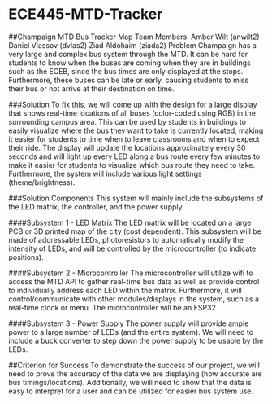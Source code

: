 # ECE445-MTD-Tracker

##Champaign MTD Bus Tracker Map
Team Members:
Amber Wilt (anwilt2)
Daniel Vlassov (dvlas2)
Ziad Aldohaim (ziada2)
Problem
Champaign has a very large and complex bus system through the MTD. It can be hard for students to know when the buses are coming when they are in buildings such as the ECEB, since the bus times are only displayed at the stops. Furthermore, these buses can be late or early, causing students to miss their bus or not arrive at their destination on time.

###Solution
To fix this, we will come up with the design for a large display that shows real-time locations of all buses (color-coded using RGB) in the surrounding campus area. This can be used by students in buildings to easily visualize where the bus they want to take is currently located, making it easier for students to time when to leave classrooms and when to expect their ride. The display will update the locations approximately every 30 seconds and will light up every LED along a bus route every few minutes to make it easier for students to visualize which bus route they need to take. Furthermore, the system will include various light settings (theme/brightness).

###Solution Components
This system will mainly include the subsystems of the LED matrix, the controller, and the power supply.

####Subsystem 1 - LED Matrix
The LED matrix will be located on a large PCB or 3D printed map of the city (cost dependent). This subsystem will be made of addressable LEDs, photoresistors to automatically modify the intensity of LEDs, and will be controlled by the microcontroller (to indicate positions).

####Subsystem 2 - Microcontroller
The microcontroller will utilize wifi to access the MTD API to gather real-time bus data as well as provide control to individually address each LED within the matrix. Furthermore, it will control/communicate with other modules/displays in the system, such as a real-time clock or menu. The microcontroller will be an ESP32

####Subsystem 3 - Power Supply
The power supply will provide ample power to a large number of LEDs (and the entire system). We will need to include a buck converter to step down the power supply to be usable by the LEDs.

##Criterion for Success
To demonstrate the success of our project, we will need to prove the accuracy of the data we are displaying (how accurate are bus timings/locations). Additionally, we will need to show that the data is easy to interpret for a user and can be utilized for easier bus system use.

